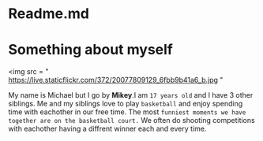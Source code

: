 # Readme.md
<h1>
Something about myself
</h1>

<img src = " https://live.staticflickr.com/372/20077809129_6fbb9b41a6_b.jpg "

My name is Michael but I go by __Mikey__.I am `17 years old` and I have 3 other siblings. Me and my siblings love to play `basketball` and enjoy spending time with eachother in our free time. The most `funniest moments we have together are on the basketball court.` We often do shooting competitions with eachother having a diffrent winner each and every time.

